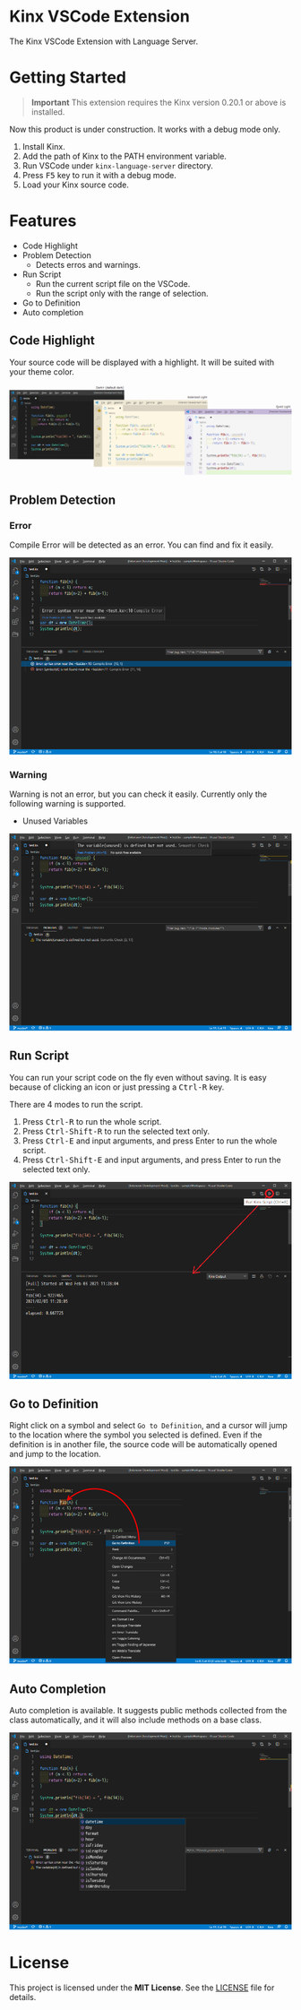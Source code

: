 # Kinx VSCode Extension

The Kinx VSCode Extension with Language Server.

# Getting Started

> **Important**
> This extension requires the Kinx version 0.20.1 or above is installed.

Now this product is under construction. It works with a debug mode only.

1. Install Kinx.
2. Add the path of Kinx to the PATH environment variable.
3. Run VSCode under `kinx-language-server` directory.
4. Press <kbd>F5</kbd> key to run it with a debug mode.
5. Load your Kinx source code.

# Features

* Code Highlight
* Problem Detection
  * Detects erros and warnings.
* Run Script
  * Run the current script file on the VSCode.
  * Run the script only with the range of selection.
* Go to Definition
* Auto completion

## Code Highlight

Your source code will be displayed with a highlight.
It will be suited with your theme color.

![Highlight](docs/images/highlight.png)

## Problem Detection

### Error

Compile Error will be detected as an error.
You can find and fix it easily.

![Error](docs/images/error.png)

### Warning

Warning is not an error, but you can check it easily.
Currently only the following warning is supported.

* Unused Variables

![Warning](docs/images/warning.png)

## Run Script

You can run your script code on the fly even without saving.
It is easy because of clicking an icon or just pressing a <kbd>Ctrl-R</kbd> key.

There are 4 modes to run the script.

1. Press <kbd>Ctrl-R</kbd> to run the whole script.
2. Press <kbd>Ctrl-Shift-R</kbd> to run the selected text only.
3. Press <kbd>Ctrl-E</kbd> and input arguments, and press Enter to run the whole script.
4. Press <kbd>Ctrl-Shift-E</kbd> and input arguments, and press Enter to run the selected text only.

![Run](docs/images/run.png)

## Go to Definition

Right click on a symbol and select `Go to Definition`, and a cursor will jump to the location where the symbol you selected is defined.
Even if the definition is in another file, the source code will be automatically opened and jump to the location.

![GotoDefinition](docs/images/gotodef.png)

## Auto Completion

Auto completion is available.
It suggests public methods collected from the class automatically, and it will also include methods on a base class.

![AutoComp](docs/images/autocomp.png)

# License

This project is licensed under the **MIT License**.
See the [LICENSE](LICENSE) file for details.

